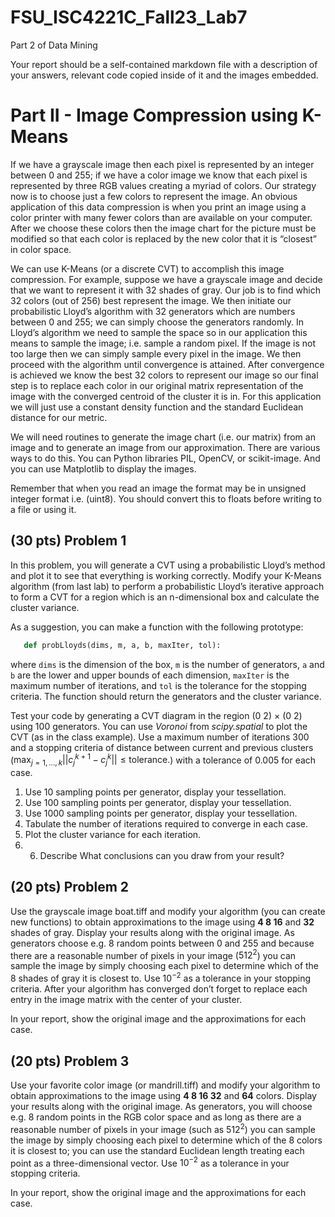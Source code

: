 # FSU_ISC4221C_Fall23_Lab7

Part 2 of Data Mining 

Your report should be a self-contained markdown file with a description of your answers, 
relevant code copied inside of it and the images embedded.


# Part II - Image Compression using K-Means

If we have a grayscale image then each pixel is represented by an integer between 0 and 255; if we have a color image we know that each pixel is represented by three RGB values creating a myriad of colors. Our strategy now is to choose just a few colors to represent the image. An obvious application of this data compression is when you print an image using a color printer with many fewer colors than are available on your computer. After we choose these colors then the image chart for the picture must be modified so that each color is replaced by the new color that it is “closest” in color space.

We can use K-Means (or a discrete CVT) to accomplish this image compression. For example, suppose we have a grayscale image and decide that we want to represent it with 32 shades of gray. Our job is to find which 32 colors (out of 256) best represent the image. We then initiate our probabilistic Lloyd’s algorithm with 32 generators which are numbers between 0 and 255; we can simply choose the generators randomly. In Lloyd’s algorithm we need to sample the space so in our application this means to sample the image; i.e. sample a random pixel. If the image is not too large then we can simply sample every pixel in the image. We then proceed with the algorithm until convergence is attained. After convergence is achieved we know the best 32 colors to represent our image so our final step is to replace each color in our original matrix representation of the image with the converged centroid of the cluster it is in. For this application we will just use a constant density function and the standard Euclidean distance for our metric.

We will need routines to generate the image chart (i.e. our matrix) from an image and to generate an image from our approximation.  There are various ways to do this. You can Python libraries PIL, OpenCV, or scikit-image. And you can use Matplotlib to display the images.

Remember that when you read an image the format may be in unsigned integer format i.e. (uint8). You should convert this to floats before writing to a file or using it. 

## (30 pts) Problem 1
In this problem, you will generate a CVT using a probabilistic Lloyd’s method and plot it to see that everything is working correctly.
 Modify your K-Means algorithm (from last lab) to perform a probabilistic Lloyd’s iterative approach to form a CVT for a region which is an n-dimensional box and calculate the cluster variance. 

 As a suggestion, you can make a function with the following prototype:

```python
   def probLloyds(dims, m, a, b, maxIter, tol):
```
where `dims` is the dimension of the box, `m` is the number of generators, `a` and `b` are the lower and upper bounds of each dimension, `maxIter` is the maximum number of iterations, and `tol` is the tolerance for the stopping criteria. The function should return the generators and the cluster variance. 

Test your code by generating a CVT diagram in the region (0 2) × (0 2) using 100 generators. You can use *Voronoi* from 
*scipy.spatial* to plot the CVT (as in the class example). Use a maximum number of iterations 300 and a stopping criteria of distance between current and previous clusters ($\max_{j = 1, ..., k} ||c^{k+1}_j - c^{k}_j || \leq \text{tolerance}.$) with a tolerance of 0.005 for each case. 

 1. Use 10 sampling points per generator, display your tessellation. 
 2. Use 100 sampling points per generator, display your tessellation.  
 3. Use 1000 sampling points per generator, display your tessellation. 
 4. Tabulate the number of iterations required to converge in each case. 
 5. Plot the cluster variance for each iteration.
 6. 6. Describe What conclusions can you draw from your result?

## (20 pts) Problem 2
Use the grayscale image boat.tiff and modify your algorithm (you can create new functions)
 to obtain approximations to the image using **4 8 16** and **32**
 shades of gray. Display your results along with the original 
 image. As generators choose e.g. 8 random points between
  0 and 255 and because there are a reasonable number of pixels
   in your image ($512^2$) you can sample the image by simply choosing each pixel 
   to determine which of the 8 shades of gray it is closest to. Use $10^{-2}$ as a
    tolerance in your stopping criteria. After your algorithm has converged don’t 
    forget to replace each entry in the image matrix with the center of your cluster.

In your report, show the original image and the approximations for each case.

## (20 pts) Problem 3
Use your favorite color image (or mandrill.tiff) and modify your algorithm to obtain 
approximations to the image using **4 8 16 32** and **64** colors. Display your results along 
with the original image. As generators, you will choose e.g. 8 random points in the RGB 
color space and as long as there are a reasonable number of pixels in your image 
(such as $512^2$) you can sample the image by simply choosing each pixel to determine
 which of the 8 colors it is closest to; you can use the standard Euclidean length 
 treating each point as a three-dimensional vector. Use $10^{-2}$ as a tolerance in your stopping criteria.


In your report, show the original image and the approximations for each case.
